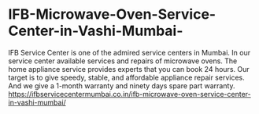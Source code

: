 # IFB-Microwave-Oven-Service-Center-in-Vashi-Mumbai-
 IFB Service Center is one of the admired service centers in Mumbai. In our service center available services and repairs of microwave ovens. The home appliance service provides experts that you can book 24 hours. Our target is to give speedy, stable, and affordable appliance repair services. And we give a 1-month warranty and ninety days spare part warranty. https://ifbservicecentermumbai.co.in/ifb-microwave-oven-service-center-in-vashi-mumbai/
